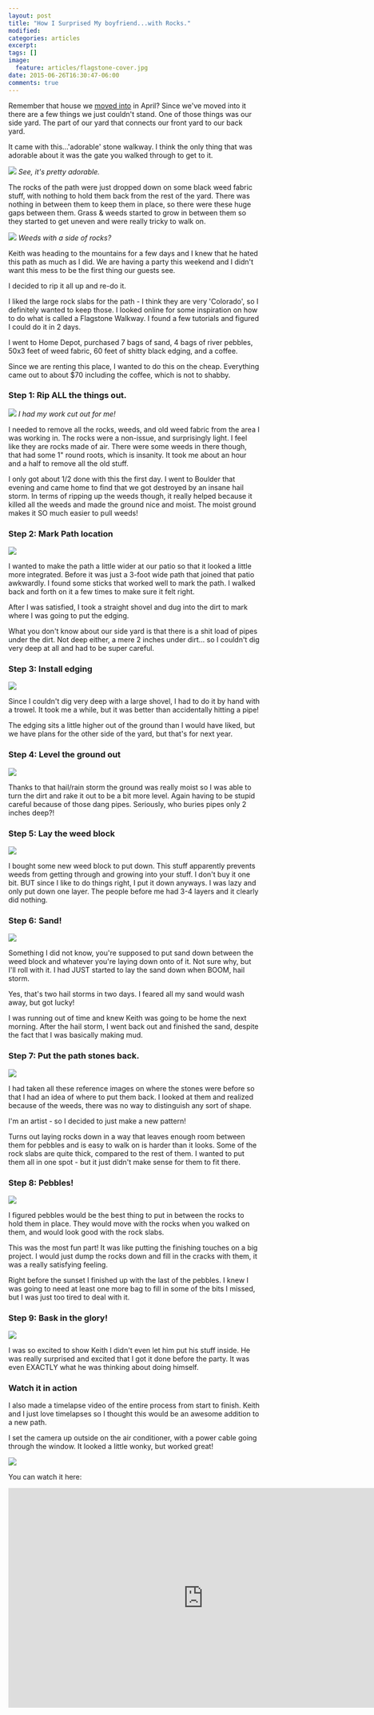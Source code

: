 ```yaml
---
layout: post
title: "How I Surprised My boyfriend...with Rocks."
modified:
categories: articles
excerpt:
tags: []
image: 
  feature: articles/flagstone-cover.jpg
date: 2015-06-26T16:30:47-06:00
comments: true
---
```


Remember that house we [moved into](/articles/that-one-time-i-moved-to-denver/) in April? Since we've moved into it there are a few things we just couldn't stand. One of those things was our side yard. The part of our yard that connects our front yard to our back yard. 

It came with this...'adorable' stone walkway. I think the only thing that was adorable about it was the gate you walked through to get to it. 

![](/images/articles/flagstone-gate.jpg) 
_See, it's pretty adorable._

The rocks of the path were just dropped down on some black weed fabric stuff, with nothing to hold them back from the rest of the yard. There was nothing in between them to keep them in place, so there were these huge gaps between them. Grass & weeds started to grow in between them so they started to get uneven and were really tricky to walk on.

![](/images/articles/flagstone-start.jpg)
_Weeds with a side of rocks?_

Keith was heading to the mountains for a few days and I knew that he hated this path as much as I did. We are having a party this weekend and I didn't want this mess to be the first thing our guests see. 

I decided to rip it all up and re-do it. 

I liked the large rock slabs for the path - I think they are very 'Colorado', so I definitely wanted to keep those. I looked online for some inspiration on how to do what is called a Flagstone Walkway. I found a few tutorials and figured I could do it in 2 days. 

I went to Home Depot, purchased 7 bags of sand, 4 bags of river pebbles, 50x3 feet of weed fabric, 60 feet of shitty black edging, and a coffee. 

Since we are renting this place, I wanted to do this on the cheap. Everything came out to about $70 including the coffee, which is not to shabby. 

### Step 1: Rip ALL the things out.

![](/images/articles/flagstone-weeds.jpg) 
_I had my work cut out for me!_

I needed to remove all the rocks, weeds, and old weed fabric from the area I was working in. The rocks were a non-issue, and surprisingly light. I feel like they are rocks made of air. There were some weeds in there though, that had some 1" round roots, which is insanity. It took me about an hour and a half to remove all the old stuff. 

I only got about 1/2 done with this the first day. I went to Boulder that evening and came home to find that we got destroyed by an insane hail storm. In terms of ripping up the weeds though, it really helped because it killed all the weeds and made the ground nice and moist. The moist ground makes it SO much easier to pull weeds! 

### Step 2: Mark Path location

![](/images/articles/flagstone-step2.jpg) 

I wanted to make the path a little wider at our patio so that it looked a little more integrated. Before it was just a 3-foot wide path that joined that patio awkwardly. I found some sticks that worked well to mark the path. I walked back and forth on it a few times to make sure it felt right. 

After I was satisfied, I took a straight shovel and dug into the dirt to mark where I was going to put the edging. 

What you don't know about our side yard is that there is a shit load of pipes under the dirt. Not deep either, a mere 2 inches under dirt... so I couldn't dig very deep at all and had to be super careful.

### Step 3: Install edging

![](/images/articles/flagstone-step3.jpg) 

Since I couldn't dig very deep with a large shovel, I had to do it by hand with a trowel. It took me a while, but it was better than accidentally hitting a pipe! 

The edging sits a little higher out of the ground than I would have liked, but we have plans for the other side of the yard, but that's for next year. 

### Step 4: Level the ground out

![](/images/articles/flagstone-step4.jpg) 

Thanks to that hail/rain storm the ground was really moist so I was able to turn the dirt and rake it out to be a bit more level. Again having to be stupid careful because of those dang pipes. Seriously, who buries pipes only 2 inches deep?! 

### Step 5: Lay the weed block

![](/images/articles/flagstone-step5.jpg) 

I bought some new weed block to put down. This stuff apparently prevents weeds from getting through and growing into your stuff. I don't buy it one bit. BUT since I like to do things right, I put it down anyways. I was lazy and only put down one layer. The people before me had 3-4 layers and it clearly did nothing.

### Step 6: Sand!

![](/images/articles/flagstone-step6.jpg) 

Something I did not know, you're supposed to put sand down between the weed block and whatever you're laying down onto of it. Not sure why, but I'll roll with it. I had JUST started to lay the sand down when BOOM, hail storm. 

Yes, that's two hail storms in two days. I feared all my sand would wash away, but got lucky! 

I was running out of time and knew Keith was going to be home the next morning. After the hail storm, I went back out and finished the sand, despite the fact that I was basically making mud.

### Step 7: Put the path stones back.

![](/images/articles/flagstone-step7.jpg)

I had taken all these reference images on where the stones were before so that I had an idea of where to put them back. I looked at them and realized because of the weeds, there was no way to distinguish any sort of shape. 

I'm an artist - so I decided to just make a new pattern! 

Turns out laying rocks down in a way that leaves enough room between them for pebbles and is easy to walk on is harder than it looks. Some of the rock slabs are quite thick, compared to the rest of them. I wanted to put them all in one spot - but it just didn't make sense for them to fit there. 

### Step 8: Pebbles! 

![](/images/articles/flagstone-final.jpg)

I figured pebbles would be the best thing to put in between the rocks to hold them in place. They would move with the rocks when you walked on them, and would look good with the rock slabs. 

This was the most fun part! It was like putting the finishing touches on a big project. I would just dump the rocks down and fill in the cracks with them, it was a really satisfying feeling. 

Right before the sunset I finished up with the last of the pebbles. I knew I was going to need at least one more bag to fill in some of the bits I missed, but I was just too tired to deal with it. 

### Step 9: Bask in the glory! 

![](/images/articles/flagstone-bask.jpg)

I was so excited to show Keith I didn't even let him put his stuff inside. He was really surprised and excited that I got it done before the party. It was even EXACTLY what he was thinking about doing himself. 

### Watch it in action

I also made a timelapse video of the entire process from start to finish. Keith and I just love timelapses so I thought this would be an awesome addition to a new path. 

I set the camera up outside on the air conditioner, with a power cable going through the window. It looked a little wonky, but worked great! 

![](/images/articles/flagstone-timelapse.jpg)

You can watch it here: 

<iframe width="780" height="439" src="https://www.youtube.com/embed/GE_3ghVfwBA?rel=0" frameborder="0" allowfullscreen></iframe>
